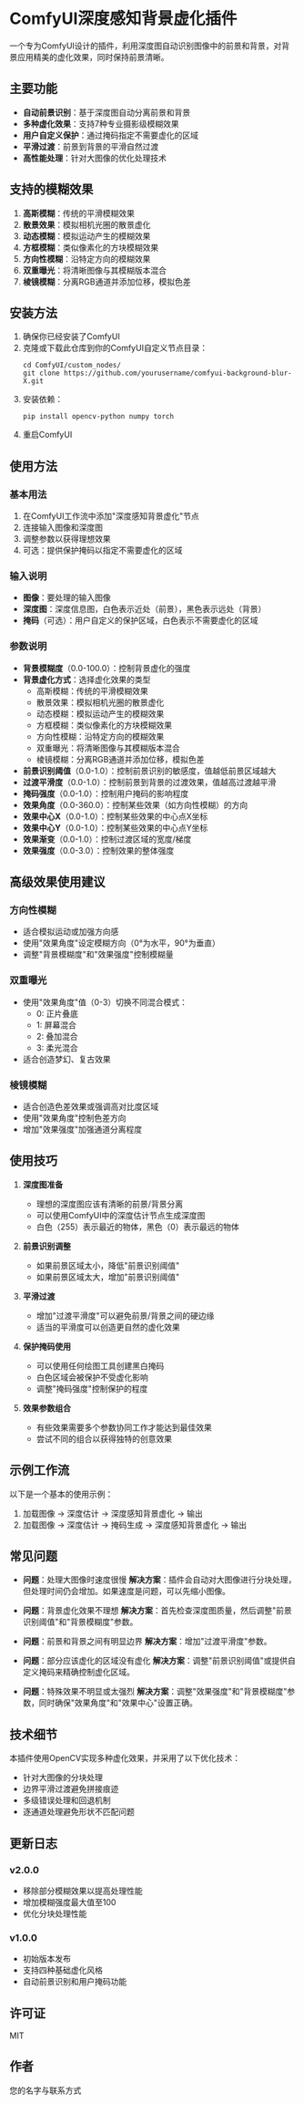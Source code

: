 # ComfyUI深度感知背景虚化插件

一个专为ComfyUI设计的插件，利用深度图自动识别图像中的前景和背景，对背景应用精美的虚化效果，同时保持前景清晰。

## 主要功能

- **自动前景识别**：基于深度图自动分离前景和背景
- **多种虚化效果**：支持7种专业摄影级模糊效果
- **用户自定义保护**：通过掩码指定不需要虚化的区域
- **平滑过渡**：前景到背景的平滑自然过渡
- **高性能处理**：针对大图像的优化处理技术

## 支持的模糊效果

1. **高斯模糊**：传统的平滑模糊效果
2. **散景效果**：模拟相机光圈的散景虚化
3. **动态模糊**：模拟运动产生的模糊效果
4. **方框模糊**：类似像素化的方块模糊效果
5. **方向性模糊**：沿特定方向的模糊效果
6. **双重曝光**：将清晰图像与其模糊版本混合
7. **棱镜模糊**：分离RGB通道并添加位移，模拟色差

## 安装方法

1. 确保你已经安装了ComfyUI
2. 克隆或下载此仓库到你的ComfyUI自定义节点目录：
   ```
   cd ComfyUI/custom_nodes/
   git clone https://github.com/yourusername/comfyui-background-blur-X.git
   ```
3. 安装依赖：
   ```
   pip install opencv-python numpy torch
   ```
4. 重启ComfyUI

## 使用方法

### 基本用法

1. 在ComfyUI工作流中添加"深度感知背景虚化"节点
2. 连接输入图像和深度图
3. 调整参数以获得理想效果
4. 可选：提供保护掩码以指定不需要虚化的区域

### 输入说明

- **图像**：要处理的输入图像
- **深度图**：深度信息图，白色表示近处（前景），黑色表示远处（背景）
- **掩码**（可选）：用户自定义的保护区域，白色表示不需要虚化的区域

### 参数说明

- **背景模糊度**（0.0-100.0）：控制背景虚化的强度
- **背景虚化方式**：选择虚化效果的类型
  - 高斯模糊：传统的平滑模糊效果
  - 散景效果：模拟相机光圈的散景虚化
  - 动态模糊：模拟运动产生的模糊效果
  - 方框模糊：类似像素化的方块模糊效果
  - 方向性模糊：沿特定方向的模糊效果
  - 双重曝光：将清晰图像与其模糊版本混合
  - 棱镜模糊：分离RGB通道并添加位移，模拟色差
- **前景识别阈值**（0.0-1.0）：控制前景识别的敏感度，值越低前景区域越大
- **过渡平滑度**（0.0-1.0）：控制前景到背景的过渡效果，值越高过渡越平滑
- **掩码强度**（0.0-1.0）：控制用户掩码的影响程度
- **效果角度**（0.0-360.0）：控制某些效果（如方向性模糊）的方向
- **效果中心X**（0.0-1.0）：控制某些效果的中心点X坐标
- **效果中心Y**（0.0-1.0）：控制某些效果的中心点Y坐标
- **效果渐变**（0.0-1.0）：控制过渡区域的宽度/梯度
- **效果强度**（0.0-3.0）：控制效果的整体强度

## 高级效果使用建议

### 方向性模糊
- 适合模拟运动或加强方向感
- 使用"效果角度"设定模糊方向（0°为水平，90°为垂直）
- 调整"背景模糊度"和"效果强度"控制模糊量

### 双重曝光
- 使用"效果角度"值（0-3）切换不同混合模式：
  - 0: 正片叠底
  - 1: 屏幕混合
  - 2: 叠加混合
  - 3: 柔光混合
- 适合创造梦幻、复古效果

### 棱镜模糊
- 适合创造色差效果或强调高对比度区域
- 使用"效果角度"控制色差方向
- 增加"效果强度"加强通道分离程度

## 使用技巧

1. **深度图准备**
   - 理想的深度图应该有清晰的前景/背景分离
   - 可以使用ComfyUI中的深度估计节点生成深度图
   - 白色（255）表示最近的物体，黑色（0）表示最远的物体

2. **前景识别调整**
   - 如果前景区域太小，降低"前景识别阈值"
   - 如果前景区域太大，增加"前景识别阈值"

3. **平滑过渡**
   - 增加"过渡平滑度"可以避免前景/背景之间的硬边缘
   - 适当的平滑度可以创造更自然的虚化效果

4. **保护掩码使用**
   - 可以使用任何绘图工具创建黑白掩码
   - 白色区域会被保护不受虚化影响
   - 调整"掩码强度"控制保护的程度

5. **效果参数组合**
   - 有些效果需要多个参数协同工作才能达到最佳效果
   - 尝试不同的组合以获得独特的创意效果

## 示例工作流

以下是一个基本的使用示例：

1. 加载图像 → 深度估计 → 深度感知背景虚化 → 输出
2. 加载图像 → 深度估计 → 掩码生成 → 深度感知背景虚化 → 输出

## 常见问题

- **问题**：处理大图像时速度很慢
  **解决方案**：插件会自动对大图像进行分块处理，但处理时间仍会增加。如果速度是问题，可以先缩小图像。

- **问题**：背景虚化效果不理想
  **解决方案**：首先检查深度图质量，然后调整"前景识别阈值"和"背景模糊度"参数。

- **问题**：前景和背景之间有明显边界
  **解决方案**：增加"过渡平滑度"参数。

- **问题**：部分应该虚化的区域没有虚化
  **解决方案**：调整"前景识别阈值"或提供自定义掩码来精确控制虚化区域。

- **问题**：特殊效果不明显或太强烈
  **解决方案**：调整"效果强度"和"背景模糊度"参数，同时确保"效果角度"和"效果中心"设置正确。

## 技术细节

本插件使用OpenCV实现多种虚化效果，并采用了以下优化技术：

- 针对大图像的分块处理
- 边界平滑过渡避免拼接痕迹
- 多级错误处理和回退机制
- 逐通道处理避免形状不匹配问题

## 更新日志

### v2.0.0
- 移除部分模糊效果以提高处理性能
- 增加模糊强度最大值至100
- 优化分块处理性能

### v1.0.0
- 初始版本发布
- 支持四种基础虚化风格
- 自动前景识别和用户掩码功能

## 许可证

MIT

## 作者

您的名字与联系方式 
